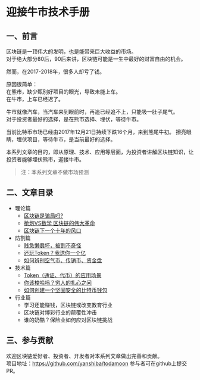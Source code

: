 # 迎接牛市技术手册

## 一、前言
区块链是一顶伟大的发明，也是能带来巨大收益的市场。  
对于绝大部分80后，90后来讲，区块链可能是一生中最好的财富自由的机会。  

然而，在2017-2018年，很多人却亏了钱。  

原因很简单：  
在熊市，缺少甄别好项目的眼光，导致未能上车。  
在牛市，上车已经迟了。  

牛市就像汽车，当汽车来到眼前时，再追已经追不上，只能吸一肚子尾气。  
对于投资者最好的选择，是在熊市选择、埋伏，等待牛市。  

当前比特币市场已经由2017年12月21日持续下跌16个月，来到熊尾牛初。 
擦亮眼睛，埋伏项目，等待牛市，是当前最好的选择。

本系列文章的目的，即从原理、技术、应用等层面，为投资者讲解区块链知识，让投资者能够埋伏熊市，迎接牛市。

> 注：本系列文章不做市场预测

## 二、文章目录
+ 理论篇
  - [ 区块链是骗局吗?](./区块链是骗局吗.md)
  - [枪炮VS数学 区块链的伟大革命](./枪炮VS数学　区块链的伟大革命.md)
  - [区块链下一个十年的风口](./区块链下一个十年的风口.md)
+ 防割篇
  - [贱急懒蠢坏，被割不奇怪](./贱急懒蠢坏，被割不奇怪.md)
  - [还玩Token？我送你一个亿](./还玩Token？我送你一个亿.md)
  - [如何辨别空气币、传销币、资金盘](./如何辨别空气币、传销币、资金盘.md)
+ 技术篇
  - [Token（通证、代币）的应用场景](./Token（通证、代币）的应用场景.md)
  - [你该梭哈吗？穷人的扎心之问](./你该梭哈吗？穷人的扎心之问.md)
  - [如何创建一个坚固安全的比特币钱包](./如何创建一个坚固安全的比特币钱包.md)
+ 行业篇
  - 学习还能赚钱，区块链或改变教育行业
  - 区块链对博彩行业的颠覆性冲击
  - 谁的奶酷？保险业如何应对区块链挑战

## 三、参与贡献

欢迎区块链爱好者、投资者、开发者对本系列文章做出完善和贡献。  
项目地址：https://github.com/yanshiba/todamoon
参与者可在github上提交PR。
